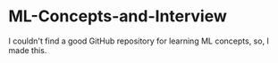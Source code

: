 # ML-Concepts-and-Interview
I couldn't find a good GitHub repository for learning ML concepts, so, I made this. 
